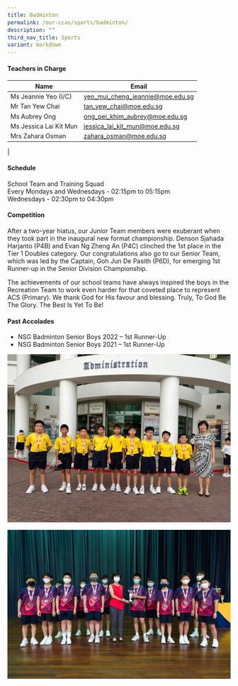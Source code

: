 ```yaml
---
title: Badminton
permalink: /our-ccas/sports/badminton/
description: ""
third_nav_title: Sports
variant: markdown
---
```

#### **Teachers in Charge**

| Name | Email|
| -------- | -------- | 
|Ms Jeannie Yeo (I/C)	|[yeo_mui_cheng_jeannie@moe.edu.sg](mailto:yeo_mui_cheng_jeannie@moe.edu.sg)|		
|Mr Tan Yew Chai 	|[tan_yew_chai@moe.edu.sg](mailto:tan_yew_chai@moe.edu.sg)|		
|Ms Aubrey Ong	|[ong_pei_khim_aubrey@moe.edu.sg](mailto:ong_pei_khim_aubrey@moe.edu.sg)|		
|Ms Jessica Lai Kit Mun	|[jessica_lai_kit_mun@moe.edu.sg](mailto:jessica_lai_kit_mun@moe.edu.sg)|		
|Mrs Zahara Osman	|[zahara_osman@moe.edu.sg](mailto:zahara_osman@moe.edu.sg)|	
|


#### **Schedule**

School Team and Training Squad <br>
Every Mondays and Wednesdays - 02:15pm to 05:15pm <br>
Wednesdays - 02:30pm to 04:30pm


	
#### **Competition**

After a two-year hiatus, our Junior Team members were exuberant when they took part in the inaugural new format championship. Denson Sjahada Harjanto (P4B) and Evan Ng Zheng An (P4C) clinched the 1st place in the Tier 1 Doubles category. Our congratulations also go to our Senior Team, which was led by the Captain, Goh Jun De Pasith (P6D), for emerging 1st Runner-up in the Senior Division Championship.

The achievements of our school teams have always inspired the boys in the Recreation Team to work even harder for that coveted place to represent ACS (Primary). We thank God for His favour and blessing. Truly, To God Be The Glory. The Best Is Yet To Be!

#### **Past Accolades**

* NSG Badminton Senior Boys 2022&nbsp;– 1st Runner-Up
* NSG Badminton Senior Boys 2021&nbsp;– 1st Runner-Up

![](/images/badminton%203.jpg)

![](/images/badminton%202.jpg)